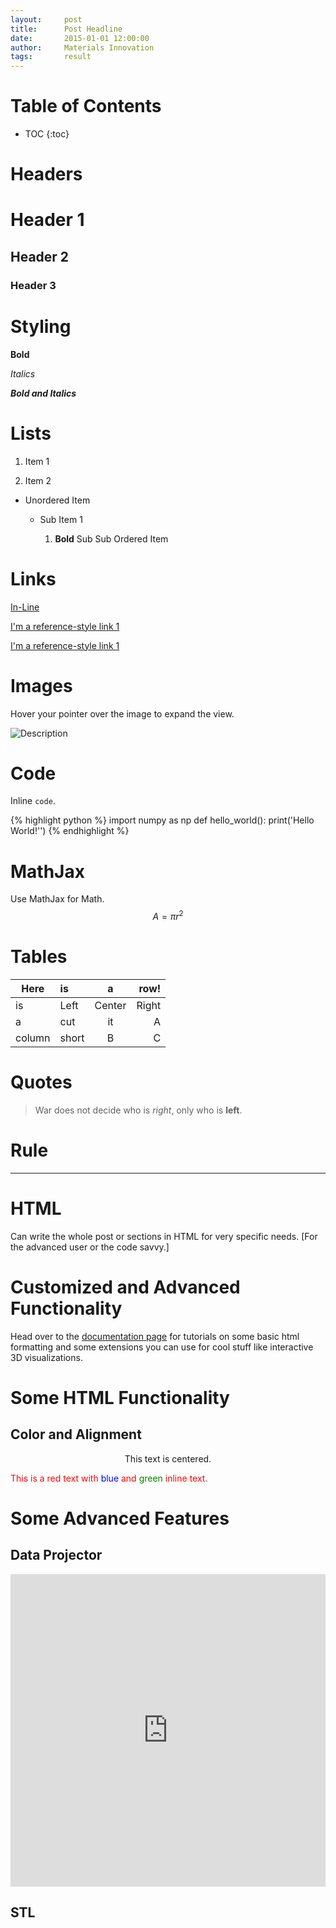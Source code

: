 ```yaml
---
layout:     post
title:      Post Headline
date:       2015-01-01 12:00:00
author:     Materials Innovation
tags: 		result
---
```

<!-- Start Writing Below in Markdown -->

# Table of Contents

* TOC
{:toc}

# Headers

# Header 1

## Header 2

### Header 3

# Styling

**Bold**

*Italics*

***Bold and Italics***

# Lists

1. Item 1

2. Item 2

* Unordered Item

  * Sub Item 1

    1. **Bold** Sub Sub Ordered Item

# Links

[In-Line](https://www.google.com)

[I'm a reference-style link 1][1]

[I'm a reference-style link 1][2]

[1]:https://www.mozilla.org
[2]:http://www.reddit.com

# Images

Hover your pointer over the image to expand the view.

![Description](http://matin-hub.github.io/project-pages/img/Logo_Fairy_Tail_right.png)

# Code

Inline `code`.

{% highlight python %}
import numpy as np
def hello_world():
    print('Hello World!'')
{% endhighlight %}

# MathJax

Use MathJax for Math.
$$ A = \pi r^2 $$

# Tables

Here | is | a | row!
|---------|:----------|:----------:|---------:|
is   |Left|  Center  |Right|
a    | cut | it | A
column  | short | B | C

# Quotes

> War does not decide who is *right*, only who is **left**.

# Rule

---

# HTML

Can write the whole post or sections in HTML for very specific needs. [For the advanced user or the code savvy.]

# Customized and Advanced Functionality

Head over to the [documentation page](http://matin-hub.github.io/ppguide/) for tutorials on some basic html formatting and some extensions you can use for cool stuff like interactive 3D visualizations.

# Some HTML Functionality

## Color and Alignment

<p align="center">This text is centered.</p>

<p style="color:red">This is a red text with <span style="color:blue">blue</span> and <span style="color:green">green</span> inline text.</p>

# Some Advanced Features

## Data Projector

<embed src="http://matin-hub.github.io/project-pages/projectors/projector0001/" height="500px" width="100%">

## STL

<div align="center"><script src="https://embed.github.com/view/3d/matin-hub/project-pages/gh-pages/img/stl/test.stl"></script></div>


